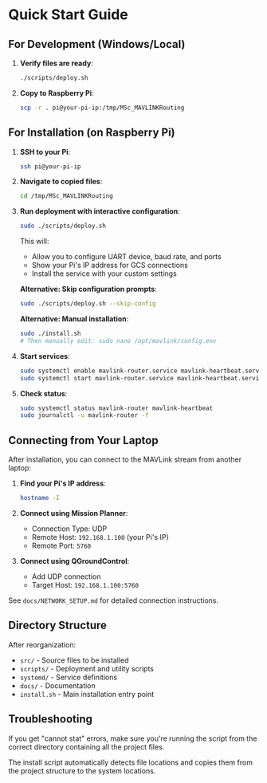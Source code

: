 # Quick Start Guide

## For Development (Windows/Local)

1. **Verify files are ready**:
   ```bash
   ./scripts/deploy.sh
   ```

2. **Copy to Raspberry Pi**:
   ```bash
   scp -r . pi@your-pi-ip:/tmp/MSc_MAVLINKRouting
   ```

## For Installation (on Raspberry Pi)

1. **SSH to your Pi**:
   ```bash
   ssh pi@your-pi-ip
   ```

2. **Navigate to copied files**:
   ```bash
   cd /tmp/MSc_MAVLINKRouting
   ```

3. **Run deployment with interactive configuration**:
   ```bash
   sudo ./scripts/deploy.sh
   ```
   
   This will:
   - Allow you to configure UART device, baud rate, and ports
   - Show your Pi's IP address for GCS connections
   - Install the service with your custom settings

   **Alternative: Skip configuration prompts**:
   ```bash
   sudo ./scripts/deploy.sh --skip-config
   ```

   **Alternative: Manual installation**:
   ```bash
   sudo ./install.sh
   # Then manually edit: sudo nano /opt/mavlink/config.env
   ```

4. **Start services**:
   ```bash
   sudo systemctl enable mavlink-router.service mavlink-heartbeat.service
   sudo systemctl start mavlink-router.service mavlink-heartbeat.service
   ```

5. **Check status**:
   ```bash
   sudo systemctl status mavlink-router mavlink-heartbeat
   sudo journalctl -u mavlink-router -f
   ```

## Connecting from Your Laptop

After installation, you can connect to the MAVLink stream from another laptop:

1. **Find your Pi's IP address**:
   ```bash
   hostname -I
   ```

2. **Connect using Mission Planner**:
   - Connection Type: UDP
   - Remote Host: `192.168.1.100` (your Pi's IP)
   - Remote Port: `5760`

3. **Connect using QGroundControl**:
   - Add UDP connection
   - Target Host: `192.168.1.100:5760`

See `docs/NETWORK_SETUP.md` for detailed connection instructions.

## Directory Structure

After reorganization:
- `src/` - Source files to be installed
- `scripts/` - Deployment and utility scripts  
- `systemd/` - Service definitions
- `docs/` - Documentation
- `install.sh` - Main installation entry point

## Troubleshooting

If you get "cannot stat" errors, make sure you're running the script from the correct directory containing all the project files.

The install script automatically detects file locations and copies them from the project structure to the system locations.
